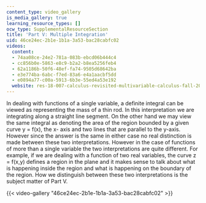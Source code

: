 ```yaml
---
content_type: video_gallery
is_media_gallery: true
learning_resource_types: []
ocw_type: SupplementalResourceSection
title: 'Part V: Multiple Integration'
uid: 46ce24ec-2b1e-1b1a-3a53-bac28cabfc02
videos:
  content:
  - 74aa08ce-24e2-781a-083b-ebcd06b444c4
  - cc856b0e-5863-e8c9-b2a2-b8ea5256feb4
  - 62a1186b-50f6-48ef-fa74-9505d68642ba
  - e3e774ba-6abc-f7ed-83a6-e4a1aacbf5dd
  - e0894a77-c00a-5913-6b3e-55ed4a53e192
  website: res-18-007-calculus-revisited-multivariable-calculus-fall-2011
---
```


In dealing with functions of a single variable, a definite integral can be viewed as representing the mass of a thin rod. In this interpretation we are integrating along a straight line segment. On the other hand we may view the same integral as denoting the area of the region bounded by a given curve y = f(x), the x- axis and two lines that are parallel to the y-axis. However since the answer is the same in either case no real distinction is made between these two interpretations. However in the case of functions of more than a single variable the two interpretations are quite different. For example, if we are dealing with a function of two real variables, the curve z = f(x,y) defines a region in the plane and it makes sense to talk about what is happening inside the region and what is happening on the boundary of the region. How we distinguish between these two interpretations is the subject matter of Part V.

{{< video-gallery "46ce24ec-2b1e-1b1a-3a53-bac28cabfc02" >}}

